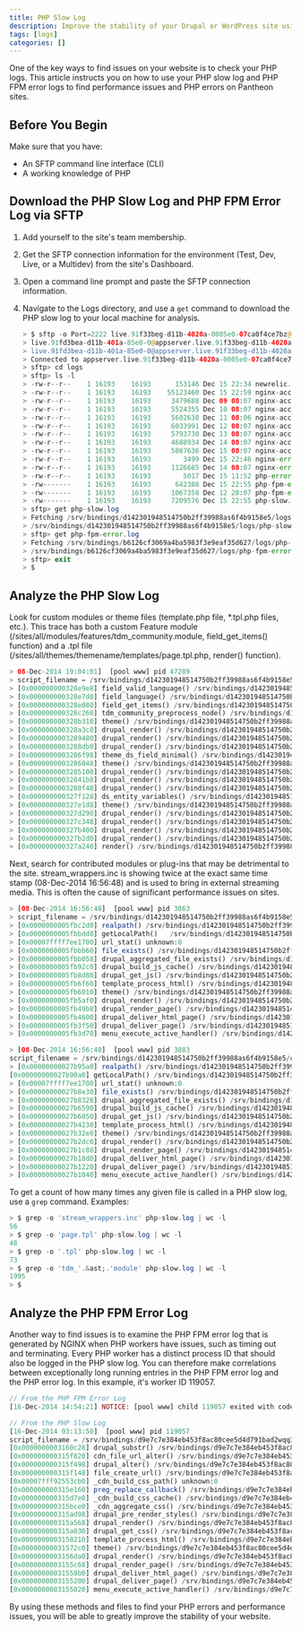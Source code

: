 ```yaml
---
title: PHP Slow Log
description: Improve the stability of your Drupal or WordPress site using PHP Slow Log and PHP FPM Error Log to identify serious performance issues.
tags: [logs]
categories: []
---
```

One of the key ways to find issues on your website is to check your PHP logs. This article instructs you on how to use your PHP slow log and PHP FPM error logs to find performance issues and PHP errors on Pantheon sites.

## Before You Begin

Make sure that you have:

- An SFTP command line interface (CLI)
- A working knowledge of PHP

## Download the PHP Slow Log and PHP FPM Error Log via SFTP

1.  Add yourself to the site's team membership.
2.  Get the SFTP connection information for the environment (Test, Dev, Live, or a Multidev) from the site's Dashboard.
3.  Open a command line prompt and paste the SFTP connection information.
4.  Navigate to the Logs directory, and use a `get` command to download the PHP slow log to your local machine for analysis.

    ```php
    > $ sftp -o Port=2222 live.91f33beg-d11b-4020a-0005e0-07ca0f4ce7bz@appserver.live.91f33beg-d11b-4020a-0005e0-07ca0f4ce7bz.drush.in
    > live.91fd3bea-d11b-401a-85e0-0@appserver.live.91f33beg-d11b-4020a-0005e0-07ca0f4ce7bz.drush.in's password:
    > live.91fd3bea-d11b-401a-85e0-0@appserver.live.91f33beg-d11b-4020a-0005e0-07ca0f4ce7bz.drush.in's password:
    > Connected to appserver.live.91f33beg-d11b-4020a-0005e0-07ca0f4ce7bz.drush.in.  
    > sftp> cd logs  
    > sftp> ls -l  
    > -rw-r--r--    1 16193    16193      153146 Dec 15 22:34 newrelic.log  
    > -rw-r--r--    1 16193    16193    55123460 Dec 15 22:59 nginx-access.log  
    > -rw-r--r--    1 16193    16193     3479688 Dec 09 08:07 nginx-access.log-20141209.gz  
    > -rw-r--r--    1 16193    16193     5524355 Dec 10 08:07 nginx-access.log-20141210.gz  
    > -rw-r--r--    1 16193    16193     5602638 Dec 11 08:06 nginx-access.log-20141211.gz  
    > -rw-r--r--    1 16193    16193     6033991 Dec 12 08:07 nginx-access.log-20141212.gz  
    > -rw-r--r--    1 16193    16193     5793730 Dec 13 08:07 nginx-access.log-20141213.gz  
    > -rw-r--r--    1 16193    16193     4688934 Dec 14 08:07 nginx-access.log-20141214.gz  
    > -rw-r--r--    1 16193    16193     5867636 Dec 15 08:07 nginx-access.log-20141215.gz  
    > -rw-r--r--    1 16193    16193        3499 Dec 15 22:46 nginx-error.log  
    > -rw-r--r--    1 16193    16193     1126685 Dec 14 08:07 nginx-error.log-20141214  
    > -rw-r--r--    1 16193    16193        5017 Dec 15 11:52 php-error.log  
    > -rw-------    1 16193    16193      642388 Dec 15 22:55 php-fpm-error.log  
    > -rw-------    1 16193    16193     1067358 Dec 12 20:07 php-fpm-error.log-20141212  
    > -rw-------    1 16193    16193     7209576 Dec 15 22:55 php-slow.log  
    > sftp> get php-slow.log  
    > Fetching /srv/bindings/d142301948514750b2ff39988as6f4b9158e5/logs/php-slow.log to php-slow.log  
    > /srv/bindings/d142301948514750b2ff39988as6f4b9158e5/logs/php-slow.log 100% 7041KB 370.6KB/s   00:19  
    > sftp> get php-fpm-error.log  
    > Fetching /srv/bindings/b6126cf3069a4ba5983f3e9eaf35d627/logs/php-fpm-error.log to php-fpm-error.log  
    > /srv/bindings/b6126cf3069a4ba5983f3e9eaf35d627/logs/php-fpm-error.log                                                                              100%  717KB 238.9KB/s   00:03  
    > sftp> exit  
    > $
    ```

## Analyze the PHP Slow Log

Look for custom modules or theme files (template.php file, &ast;.tpl.php files, etc.). This trace has both a custom Feature module (/sites/all/modules/features/tdm_community.module, field_get_items() function) and a .tpl file (/sites/all/themes/themename/templates/page.tpl.php, render() function).

```php
> 08-Dec-2014 19:04:01]  [pool www] pid 47289  
> script_filename = /srv/bindings/d142301948514750b2ff39988as6f4b9158e5/code/index.php
> [0x000000000328e9e8] field_valid_language() /srv/bindings/d142301948514750b2ff39988as6f4b9158e5/code/modules/field/field.multilingual.inc:269  
> [0x000000000328e7d0] field_language() /srv/bindings/d142301948514750b2ff39988as6f4b9158e5/code/modules/field/field.module:925
> [0x000000000328e080] field_get_items() /srv/bindings/d142301948514750b2ff39988as6f4b9158e5/code/sites/all/modules/features/tdm_community/tdm_community.module:19  
> [0x000000000328c260] tdm_community_preprocess_node() /srv/bindings/d142301948514750b2ff39988as6f4b9158e5/code/includes/theme.inc:1125  
> [0x000000000328b310] theme() /srv/bindings/d142301948514750b2ff39988as6f4b9158e5/code/includes/common.inc:5952  
> [0x000000000328a3c8] drupal_render() /srv/bindings/d142301948514750b2ff39988as6f4b9158e5/code/includes/common.inc:5959  
> [0x0000000003289480] drupal_render() /srv/bindings/d142301948514750b2ff39988as6f4b9158e5/code/includes/common.inc:5959  
> [0x0000000003288db0] drupal_render() /srv/bindings/d142301948514750b2ff39988as6f4b9158e5/code/sites/all/modules/contrib/ds/modules/ds_extras/ds_extras.module:717  
> [0x0000000003286f98] theme_ds_field_minimal() /srv/bindings/d142301948514750b2ff39988as6f4b9158e5/code/includes/theme.inc:1161  
> [0x0000000003286048] theme() /srv/bindings/d142301948514750b2ff39988as6f4b9158e5/code/includes/common.inc:5952  
> [0x0000000003285100] drupal_render() /srv/bindings/d142301948514750b2ff39988as6f4b9158e5/code/includes/common.inc:5959  
> [0x00000000032841b8] drupal_render() /srv/bindings/d142301948514750b2ff39988as6f4b9158e5/code/includes/common.inc:5959  
> [0x0000000003280f48] drupal_render() /srv/bindings/d142301948514750b2ff39988as6f4b9158e5/code/sites/all/modules/contrib/ds/ds.module:747  
> [0x000000000327f128] ds_entity_variables() /srv/bindings/d142301948514750b2ff39988as6f4b9158e5/code/includes/theme.inc:1125  
> [0x000000000327e1d8] theme() /srv/bindings/d142301948514750b2ff39988as6f4b9158e5/code/includes/common.inc:5952  
> [0x000000000327d290] drupal_render() /srv/bindings/d142301948514750b2ff39988as6f4b9158e5/code/includes/common.inc:5959  
> [0x000000000327c348] drupal_render() /srv/bindings/d142301948514750b2ff39988as6f4b9158e5/code/includes/common.inc:5959  
> [0x000000000327b400] drupal_render() /srv/bindings/d142301948514750b2ff39988as6f4b9158e5/code/includes/common.inc:5959  
> [0x000000000327b2d0] drupal_render() /srv/bindings/d142301948514750b2ff39988as6f4b9158e5/code/includes/common.inc:6053  
> [0x000000000327a240] render() /srv/bindings/d142301948514750b2ff39988as6f4b9158e5/code/sites/all/themes/themename/templates/page.tpl.php:113  
```
Next, search for contributed modules or plug-ins that may be detrimental to the site. stream_wrappers.inc is showing twice at the exact same time stamp (08-Dec-2014 16:56:48) and is used to bring in external streaming media. This is often the cause of significant performance issues on sites.

```php
> [08-Dec-2014 16:56:48]  [pool www] pid 3863  
> script_filename = /srv/bindings/d142301948514750b2ff39988as6f4b9158e5/code/index.php
> [0x0000000005fbc2d0] realpath() /srv/bindings/d142301948514750b2ff39988as6f4b9158e5/code/includes/stream_wrappers.inc:377
> [0x0000000005fbbdd0] getLocalPath()   /srv/bindings/d142301948514750b2ff39988as6f4b9158e5/code/includes/stream_wrappers.inc:695
> [0x00007ffff7ee1700] url_stat() unknown:0  
> [0x0000000005fbbb60] file_exists() /srv/bindings/d142301948514750b2ff39988as6f4b9158e5/code/includes/common.inc:4945  
> [0x0000000005fbb058] drupal_aggregated_file_exists() /srv/bindings/d142301948514750b2ff39988as6f4b9158e5/code/includes/common.inc:4994  
> [0x0000000005fb92c0] drupal_build_js_cache() /srv/bindings/d142301948514750b2ff39988as6f4b9158e5/code/includes/common.inc:4429  
> [0x0000000005fb8d80] drupal_get_js() /srv/bindings/d142301948514750b2ff39988as6f4b9158e5/code/includes/theme.inc:2703  
> [0x0000000005fb6f60] template_process_html() /srv/bindings/d142301948514750b2ff39988as6f4b9158e5/code/includes/theme.inc:1125  
> [0x0000000005fb6010] theme() /srv/bindings/d142301948514750b2ff39988as6f4b9158e5/code/includes/common.inc:5967  
> [0x0000000005fb5af0] drupal_render() /srv/bindings/d142301948514750b2ff39988as6f4b9158e5/code/includes/common.inc:5814  
> [0x0000000005fb49b8] drupal_render_page() /srv/bindings/d142301948514750b2ff39988as6f4b9158e5/code/includes/common.inc:2701  
> [0x0000000005fb4600] drupal_deliver_html_page() /srv/bindings/d142301948514750b2ff39988as6f4b9158e5/code/includes/common.inc:2589  
> [0x0000000005fb3f50] drupal_deliver_page() /srv/bindings/d142301948514750b2ff39988as6f4b9158e5/code/includes/menu.inc:532  
> [0x0000000005fb3d70] menu_execute_active_handler() /srv/bindings/d142301948514750b2ff39988as6f4b9158e5/code/index.php:21  

> [08-Dec-2014 16:56:48]  [pool www] pid 3883  
script_filename = /srv/bindings/d142301948514750b2ff39988as6f4b9158e5/code/index.php  
> [0x00000000027b95a0] realpath() /srv/bindings/d142301948514750b2ff39988as6f4b9158e5/code/includes/stream_wrappers.inc:377  
[0x00000000027b90a0] getLocalPath() /srv/bindings/d142301948514750b2ff39988as6f4b9158e5/code/includes/stream_wrappers.inc:695  
> [0x00007ffff7ee1700] url_stat() unknown:0  
> [0x00000000027b8e30] file_exists() /srv/bindings/d142301948514750b2ff39988as6f4b9158e5/code/includes/common.inc:4945  
> [0x00000000027b8328] drupal_aggregated_file_exists() /srv/bindings/d142301948514750b2ff39988as6f4b9158e5/code/includes/common.inc:4994  
> [0x00000000027b6590] drupal_build_js_cache() /srv/bindings/d142301948514750b2ff39988as6f4b9158e5/code/includes/common.inc:4429  
> [0x00000000027b6050] drupal_get_js() /srv/bindings/d142301948514750b2ff39988as6f4b9158e5/code/includes/theme.inc:2703  
> [0x00000000027b4230] template_process_html() /srv/bindings/d142301948514750b2ff39988as6f4b9158e5/code/includes/theme.inc:1125  
> [0x00000000027b32e0] theme() /srv/bindings/d142301948514750b2ff39988as6f4b9158e5/code/includes/common.inc:5967  
> [0x00000000027b2dc0] drupal_render() /srv/bindings/d142301948514750b2ff39988as6f4b9158e5/code/includes/common.inc:5814  
> [0x00000000027b1c88] drupal_render_page() /srv/bindings/d142301948514750b2ff39988as6f4b9158e5/code/includes/common.inc:2701  
> [0x00000000027b18d0] drupal_deliver_html_page() /srv/bindings/d142301948514750b2ff39988as6f4b9158e5/code/includes/common.inc:2589  
> [0x00000000027b1220] drupal_deliver_page() /srv/bindings/d142301948514750b2ff39988as6f4b9158e5/code/includes/menu.inc:532  
> [0x00000000027b1040] menu_execute_active_handler() /srv/bindings/d142301948514750b2ff39988as6f4b9158e5/code/index.php:21  
```
To get a count of how many times any given file is called in a PHP slow log, use a `grep` command. Examples:

```php
> $ grep -o 'stream_wrappers.inc' php-slow.log | wc -l  
56  
> $ grep -o 'page.tpl' php-slow.log | wc -l  
48  
> $ grep -o '.tpl' php-slow.log | wc -l  
73  
> $ grep -o 'tdm_'.&ast;.'module' php-slow.log | wc -l  
1995  
> $  
```
## Analyze the PHP FPM Error Log

Another way to find issues is to examine the PHP FPM error log that is generated by NGINX when PHP workers have issues, such as timing out and terminating. Every PHP worker has a distinct process ID that should also be logged in the PHP slow log. You can therefore make correlations between exceptionally long running entries in the PHP FPM error log and the PHP error log. In this example, it's worker ID 119057.

```php
// From the PHP FPM Error Log
[16-Dec-2014 14:54:21] NOTICE: [pool www] child 119057 exited with code 0 after 323.614265 seconds from start

// From the PHP Slow Log  
[16-Dec-2014 03:13:50]  [pool www] pid 119057  
script_filename = /srv/bindings/d9e7c7e384eb453f8ac80cee5d4d791bad2wqq34d/code/index.php  
[0x0000000003160c28] drupal_substr() /srv/bindings/d9e7c7e384eb453f8ac80cee5d4d791bad2wqq34d/code/sites/all/modules/contrib/cdn/cdn.module:37  
[0x000000000315f820] cdn_file_url_alter() /srv/bindings/d9e7c7e384eb453f8ac80cee5d4d791bad2wqq34d/code/includes/module.inc:1101  
[0x000000000315f498] drupal_alter() /srv/bindings/d9e7c7e384eb453f8ac80cee5d4d791bad2wqq34d/code/includes/file.inc:375  
[0x000000000315f148] file_create_url() /srv/bindings/d9e7c7e384eb453f8ac80cee5d4d791bad2wqq34d/code/sites/all/modules/contrib/cdn/cdn.basic.css.inc:155  
[0x00007fff92553cb0] _cdn_build_css_path() unknown:0  
[0x000000000315e160] preg_replace_callback() /srv/bindings/d9e7c7e384eb453f8ac80cee5d4d791bad2wqq34d/code/sites/all/modules/contrib/cdn/cdn.basic.css.inc:95  
[0x000000000315d7e8] _cdn_build_css_cache() /srv/bindings/d9e7c7e384eb453f8ac80cee5d4d791bad2wqq34d/code/sites/all/modules/contrib/cdn/cdn.basic.css.inc:33  
[0x000000000315bce0] _cdn_aggregate_css() /srv/bindings/d9e7c7e384eb453f8ac80cee5d4d791bad2wqq34d/code/includes/common.inc:3391  
[0x000000000315ad98] drupal_pre_render_styles() /srv/bindings/d9e7c7e384eb453f8ac80cee5d4d791bad2wqq34d/code/includes/common.inc:5931  
[0x000000000315a568] drupal_render() /srv/bindings/d9e7c7e384eb453f8ac80cee5d4d791bad2wqq34d/code/includes/common.inc:3127  
[0x000000000315a030] drupal_get_css() /srv/bindings/d9e7c7e384eb453f8ac80cee5d4d791bad2wqq34d/code/includes/theme.inc:2707  
[0x0000000003158210] template_process_html() /srv/bindings/d9e7c7e384eb453f8ac80cee5d4d791bad2wqq34d/code/includes/theme.inc:1125  
[0x00000000031572c0] theme() /srv/bindings/d9e7c7e384eb453f8ac80cee5d4d791bad2wqq34d/code/includes/common.inc:5967  
[0x0000000003156da0] drupal_render() /srv/bindings/d9e7c7e384eb453f8ac80cee5d4d791bad2wqq34d/code/includes/common.inc:5814  
[0x0000000003155c68] drupal_render_page() /srv/bindings/d9e7c7e384eb453f8ac80cee5d4d791bad2wqq34d/code/includes/common.inc:2701  
[0x00000000031558b0] drupal_deliver_html_page() /srv/bindings/d9e7c7e384eb453f8ac80cee5d4d791bad2wqq34d/code/includes/common.inc:2589  
[0x0000000003155200] drupal_deliver_page() /srv/bindings/d9e7c7e384eb453f8ac80cee5d4d791bad2wqq34d/code/includes/menu.inc:532  
[0x0000000003155020] menu_execute_active_handler() /srv/bindings/d9e7c7e384eb453f8ac80cee5d4d791bad2wqq34d/code/index.php:21  
```

By using these methods and files to find your PHP errors and performance issues, you will be able to greatly improve the stability of your website.
